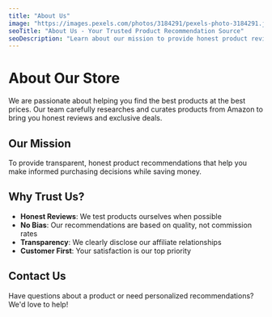 ```yaml
---
title: "About Us"
image: "https://images.pexels.com/photos/3184291/pexels-photo-3184291.jpeg?auto=compress&cs=tinysrgb&w=800"
seoTitle: "About Us - Your Trusted Product Recommendation Source"
seoDescription: "Learn about our mission to provide honest product reviews and the best affiliate deals from Amazon."
---
```


# About Our Store

We are passionate about helping you find the best products at the best prices. Our team carefully researches and curates products from Amazon to bring you honest reviews and exclusive deals.

## Our Mission

To provide transparent, honest product recommendations that help you make informed purchasing decisions while saving money.

## Why Trust Us?

- **Honest Reviews**: We test products ourselves when possible
- **No Bias**: Our recommendations are based on quality, not commission rates
- **Transparency**: We clearly disclose our affiliate relationships
- **Customer First**: Your satisfaction is our top priority

## Contact Us

Have questions about a product or need personalized recommendations? We'd love to help!